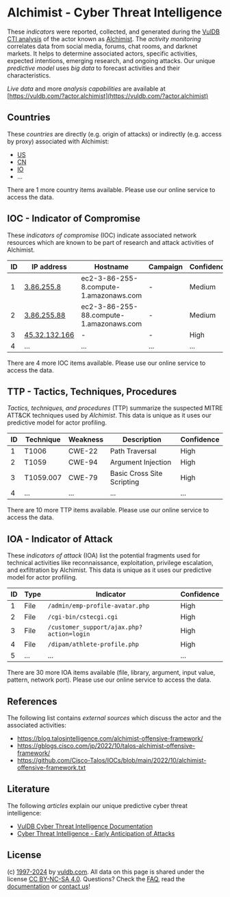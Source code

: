 # Alchimist - Cyber Threat Intelligence

These _indicators_ were reported, collected, and generated during the [VulDB CTI analysis](https://vuldb.com/?kb.cti) of the actor known as [Alchimist](https://vuldb.com/?actor.alchimist). The _activity monitoring_ correlates data from social media, forums, chat rooms, and darknet markets. It helps to determine associated actors, specific activities, expected intentions, emerging research, and ongoing attacks. Our unique _predictive model_ uses _big data_ to forecast activities and their characteristics.

_Live data_ and more _analysis capabilities_ are available at [https://vuldb.com/?actor.alchimist](https://vuldb.com/?actor.alchimist)

## Countries

These _countries_ are directly (e.g. origin of attacks) or indirectly (e.g. access by proxy) associated with Alchimist:

* [US](https://vuldb.com/?country.us)
* [CN](https://vuldb.com/?country.cn)
* [IO](https://vuldb.com/?country.io)
* ...

There are 1 more country items available. Please use our online service to access the data.

## IOC - Indicator of Compromise

These _indicators of compromise_ (IOC) indicate associated network resources which are known to be part of research and attack activities of Alchimist.

ID | IP address | Hostname | Campaign | Confidence
-- | ---------- | -------- | -------- | ----------
1 | [3.86.255.8](https://vuldb.com/?ip.3.86.255.8) | ec2-3-86-255-8.compute-1.amazonaws.com | - | Medium
2 | [3.86.255.88](https://vuldb.com/?ip.3.86.255.88) | ec2-3-86-255-88.compute-1.amazonaws.com | - | Medium
3 | [45.32.132.166](https://vuldb.com/?ip.45.32.132.166) | - | - | High
4 | ... | ... | ... | ...

There are 4 more IOC items available. Please use our online service to access the data.

## TTP - Tactics, Techniques, Procedures

_Tactics, techniques, and procedures_ (TTP) summarize the suspected MITRE ATT&CK techniques used by _Alchimist_. This data is unique as it uses our predictive model for actor profiling.

ID | Technique | Weakness | Description | Confidence
-- | --------- | -------- | ----------- | ----------
1 | T1006 | CWE-22 | Path Traversal | High
2 | T1059 | CWE-94 | Argument Injection | High
3 | T1059.007 | CWE-79 | Basic Cross Site Scripting | High
4 | ... | ... | ... | ...

There are 10 more TTP items available. Please use our online service to access the data.

## IOA - Indicator of Attack

These _indicators of attack_ (IOA) list the potential fragments used for technical activities like reconnaissance, exploitation, privilege escalation, and exfiltration by Alchimist. This data is unique as it uses our predictive model for actor profiling.

ID | Type | Indicator | Confidence
-- | ---- | --------- | ----------
1 | File | `/admin/emp-profile-avatar.php` | High
2 | File | `/cgi-bin/cstecgi.cgi` | High
3 | File | `/customer_support/ajax.php?action=login` | High
4 | File | `/dipam/athlete-profile.php` | High
5 | ... | ... | ...

There are 30 more IOA items available (file, library, argument, input value, pattern, network port). Please use our online service to access the data.

## References

The following list contains _external sources_ which discuss the actor and the associated activities:

* https://blog.talosintelligence.com/alchimist-offensive-framework/
* https://gblogs.cisco.com/jp/2022/10/talos-alchimist-offensive-framework/
* https://github.com/Cisco-Talos/IOCs/blob/main/2022/10/alchimist-offensive-framework.txt

## Literature

The following _articles_ explain our unique predictive cyber threat intelligence:

* [VulDB Cyber Threat Intelligence Documentation](https://vuldb.com/?kb.cti)
* [Cyber Threat Intelligence - Early Anticipation of Attacks](https://www.scip.ch/en/?labs.20201022)

## License

(c) [1997-2024](https://vuldb.com/?kb.changelog) by [vuldb.com](https://vuldb.com/?kb.about). All data on this page is shared under the license [CC BY-NC-SA 4.0](https://creativecommons.org/licenses/by-nc-sa/4.0/). Questions? Check the [FAQ](https://vuldb.com/?kb.faq), read the [documentation](https://vuldb.com/?kb) or [contact us](https://vuldb.com/?contact)!
